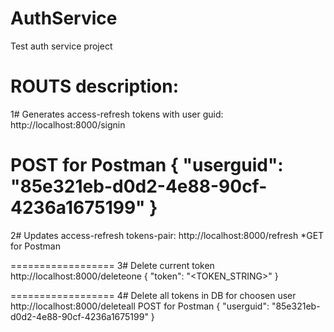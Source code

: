 # AuthService
 Test auth service project


ROUTS description:
==================
1# Generates access-refresh tokens with user guid:
http://localhost:8000/signin

POST for Postman
{
	"userguid": "85e321eb-d0d2-4e88-90cf-4236a1675199"
}
==================
2# Updates access-refresh tokens-pair:
http://localhost:8000/refresh
*GET for Postman

==================
3# Delete current token
http://localhost:8000/deleteone
{
"token": "<TOKEN_STRING>"
}

==================
4# Delete all tokens in DB for choosen user
http://localhost:8000/deleteall
POST for Postman
{
	"userguid": "85e321eb-d0d2-4e88-90cf-4236a1675199"
}

